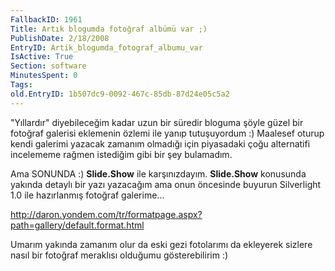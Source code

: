```yaml
---
FallbackID: 1961
Title: Artık blogumda fotoğraf albümü var ;)
PublishDate: 2/18/2008
EntryID: Artik_blogumda_fotograf_albumu_var
IsActive: True
Section: software
MinutesSpent: 0
Tags: 
old.EntryID: 1b507dc9-0092-467c-85db-87d24e05c5a2
---
```

"Yıllardır" diyebileceğim kadar uzun bir süredir bloguma şöyle güzel bir
fotoğraf galerisi eklemenin özlemi ile yanıp tutuşuyordum :) Maalesef
oturup kendi galerimi yazacak zamanım olmadığı için piyasadaki çoğu
alternatifi incelememe rağmen istediğim gibi bir şey bulamadım.

Ama SONUNDA :) **Slide.Show** ile karşınızdayım. **Slide.Show**
konusunda yakında detaylı bir yazı yazacağım ama onun öncesinde buyurun
Silverlight 1.0 ile hazırlanmış fotoğraf galerime...

<http://daron.yondem.com/tr/formatpage.aspx?path=gallery/default.format.html>

Umarım yakında zamanım olur da eski gezi fotolarımı da ekleyerek sizlere
nasıl bir fotoğraf meraklısı olduğumu gösterebilirim :)


